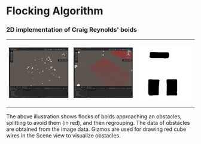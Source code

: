 # Flocking Algorithm
### 2D implementation of Craig Reynolds' boids ###
<table><tbody>
<tr>
<td>

![alt text](https://github.com/imaxs/Flocking-Algorithm/blob/main/Assets/Images/1.gif)

</td>
<td>

![alt text](https://github.com/imaxs/Flocking-Algorithm/blob/main/Assets/Images/2.gif)

</td>
<td>

![alt text](https://github.com/imaxs/Flocking-Algorithm/blob/main/Assets/Images/Map.png)

</td>
</tr>
</tbody>
</table>

The above illustration shows flocks of boids approaching an obstacles, splitting to avoid them (in red), and then regrouping.
The data of obstacles are obtained from the image data. Gizmos are used for drawing red cube wires in the Scene view to visualize obstacles.
